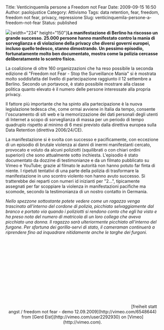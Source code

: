 Title: Venticinquemila persone a Freedom not Fear
Date: 2009-09-15 16:50
Author: paolojustice
Category: Attivismo
Tags: data retention, fear, freedom, freedom not fear, privacy, repressione
Slug: venticinquemila-persone-a-freedom-not-fear
Status: published

![](http://blog.tntvillage.scambioetico.org/wp-content/uploads/2009/09/FreedomNotFear.jpg){width="234" height="150"}**La manifestazione di Berlino ha riscosso un grande successo. 25.000 persone hanno manifestato contro la mania di sorveglianza e di violazione della privacy che diversi governi europei, incluso quello tedesco, stanno dimostrando. Un pessimo episodio, fortunatamente molto ben documentato, mostra come la polizia cercasse deliberatamente lo scontro fisico.**

**<!--more-->**

La coalizione di oltre 160 organizzazioni che ha reso possibile la seconda edizione di "Freedom not Fear - Stop the Surveillance Mania" si è mostrata molto soddisfatta del livello di partecipazione raggiunto il 12 settembre a Berlino. Secondo un portavoce, è stato possibile mostrare alla classe politica quanto elevato è il numero delle persone interessate alla propria privacy.

Il fattore più importante che ha spinto alla partecipazione è la nuova legislazione tedesca che, come ormai avviene in Italia da tempo, consente l'oscuramento di siti web e la memorizzazione dei dati personali degli utenti di Internet a scopo di sorveglianza di massa per un periodo di tempo quadruplo rispetto al minimo di 6 mesi previsto dalla direttiva europea sulla Data Retention (direttiva 2006/24/CE).

La manifestazione si è svolta con successo e pacificamente, con eccezione di un episodio di brutale violenza ai danni di inermi manifestanti cercato, provocato e voluto da alcuni poliziotti (squilibrati o con chiari ordini superiori) che sono attualmente sotto inchiesta. L'episodio è stato documentato da dozzine di testimonianze e da un filmato pubblicato su Vimeo e YouTube; grazie al filmato le autorità non hanno potuto far finta di niente. I ripetuti tentativi di una parte della polizia di trasformare la manifestazione in uno scontro violento non hanno avuto successo. Si tratterebbe dei reparti con numeri id inizianti per "2...", tipicamente assegnati per far scoppiare la violenza in manifestazioni pacifiche ma scomode, secondo la testimonianza di un nostro contatto in Germania.

*Nello spezzone sottostante potete vedere come un ragazzo venga trascinato all'interno del cordone di polizia, picchiato selvaggiamente dal branco e portato via quando i poliziotti si rendono conto che egli ha visto e ha preso nota del numero di matricola di un loro collega che aveva picchiato una donna. Il ragazzo sarà ulteriormente picchiato all'interno del furgone. Per sfortuna dei gorilla-servi di stato, il cameraman continuerà a riprendere fino ad inquadrare nitidamente anche le targhe dei furgoni.*

<p>
<center>
<object width="400" height="225">
<param name="allowfullscreen" value="true"></param><param name="allowscriptaccess" value="always"></param><param name="movie" value="http://vimeo.com/moogaloop.swf?clip_id=6548644&amp;server=vimeo.com&amp;show_title=1&amp;show_byline=1&amp;show_portrait=0&amp;color=&amp;fullscreen=1"></param>

<embed src="http://vimeo.com/moogaloop.swf?clip_id=6548644&amp;server=vimeo.com&amp;show_title=1&amp;show_byline=1&amp;show_portrait=0&amp;color=&amp;fullscreen=1" type="application/x-shockwave-flash" allowfullscreen="true" allowscriptaccess="always" width="400" height="225">
</embed>
</object>
[freiheit statt angst / freedom not fear - demo 12.09.2009](http://vimeo.com/6548644) from [Gerd Eist](http://vimeo.com/user2292930) on [Vimeo](http://vimeo.com).

<p>
</center>
</p>

